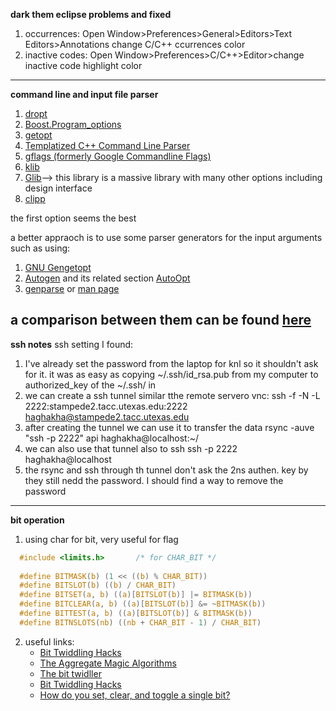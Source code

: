 **dark them eclipse problems and fixed**

  1) occurrences: Open Window>Preferences>General>Editors>Text Editors>Annotations change C/C++ ccurrences color
  2) inactive codes: Open Window>Preferences>C/C++>Editor>change inactive code highlight color

-------------------
**command line and input file parser**

  1) [dropt](https://github.com/jamesderlin/dropt)
  2) [Boost.Program_options](https://www.boost.org/doc/libs/1_58_0/doc/html/program_options.html)
  3) [getopt](https://www.gnu.org/savannah-checkouts/gnu/libc/manual/html_node/Getopt.html)
  4) [Templatized C++ Command Line Parser](https://sourceforge.net/projects/tclap/)
  5) [gflags (formerly Google Commandline Flags)](http://gflags.github.io/gflags/)
  6) [klib](http://attractivechaos.github.io/klib/#About)
  7) [Glib](https://gitlab.gnome.org/GNOME/glib)--> this library is a massive library with many other options including design interface
  8) [clipp](https://github.com/muellan/clipp)
  
  the first option seems the best

a better appraoch is to use some parser generators for the input arguments such as using:
1) [GNU Gengetopt](https://www.gnu.org/software/gengetopt/gengetopt.html)
2) [Autogen](https://www.gnu.org/software/autogen/manual/html_node/autogen.html#Top) and its related section [AutoOpt](https://www.gnu.org/software/autogen/manual/html_node/Features.html#Features)
3) [genparse](https://sourceforge.net/projects/genparse/files/) or [man page](http://manpages.ubuntu.com/manpages/focal/man1/genparse.1.html)

a comparison between them can be found [here](https://www.gnu.org/software/autogen/compare.html)
----------------
**ssh notes**
ssh setting I found:
1. I've already set the password from the laptop for knl so it shouldn't ask for it. it was as easy as copying ~/.ssh/id_rsa.pub from my computer to authorized_key of the ~/.ssh/ in 
2. we can create a ssh tunnel similar tthe remote servero vnc:
   ssh -f -N -L 2222:stampede2.tacc.utexas.edu:2222 haghakha@stampede2.tacc.utexas.edu
3. after creating the tunnel we can use it to transfer the data rsync -auve "ssh -p 2222" api haghakha@localhost:~/
4. we can also use that tunnel also to ssh ssh -p 2222 haghakha@localhost
5. the rsync and ssh through th tunnel don't ask the 2ns authen. key by they still nedd the password. I should find a way to remove the password
--------------

**bit operation**
1. using char for bit, very useful for flag 
```C  
  #include <limits.h>		/* for CHAR_BIT */
  
  #define BITMASK(b) (1 << ((b) % CHAR_BIT))
  #define BITSLOT(b) ((b) / CHAR_BIT)
  #define BITSET(a, b) ((a)[BITSLOT(b)] |= BITMASK(b))
  #define BITCLEAR(a, b) ((a)[BITSLOT(b)] &= ~BITMASK(b))
  #define BITTEST(a, b) ((a)[BITSLOT(b)] & BITMASK(b))
  #define BITNSLOTS(nb) ((nb + CHAR_BIT - 1) / CHAR_BIT)   
``` 

2. useful links:
    * [Bit Twiddling Hacks](http://graphics.stanford.edu/~seander/bithacks.html)
    * [The Aggregate Magic Algorithms](http://aggregate.org/MAGIC/)
    * [The bit twidller](https://bits.stephan-brumme.com/)
    * [Bit Twiddling Hacks](http://graphics.stanford.edu/~seander/bithacks.html)
    * [How do you set, clear, and toggle a single bit?](https://stackoverflow.com/questions/47981/how-do-you-set-clear-and-toggle-a-single-bit)
